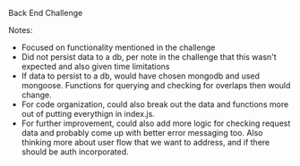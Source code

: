 Back End Challenge

Notes:
- Focused on functionality mentioned in the challenge
- Did not persist data to a db, per note in the challenge that this wasn't expected and also given time limitations
- If data to persist to a db, would have chosen mongodb and used mongoose. Functions for querying and checking for overlaps then would change.
- For code organization, could also break out the data and functions more out of putting everythign in index.js. 
- For further improvement, could also add more logic for checking request data and probably come up with better error messaging too. Also thinking more about user flow that we want to address, and if there should be auth incorporated.